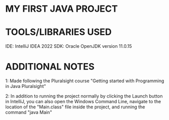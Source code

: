 MY FIRST JAVA PROJECT
======================================================


TOOLS/LIBRARIES USED
======================================================
IDE: IntelliJ IDEA 2022
SDK: Oracle OpenJDK version 11.0.15


ADDITIONAL NOTES
======================================================
1: Made following the Pluralsight course "Getting
started with Programming in Java Pluralsight"

2: In addition to running the project normally by
clicking the Launch button in IntelliJ, you can also
open the Windows Command Line, navigate to the
location of the "Main.class" file inside the project,
and running the command "java Main"